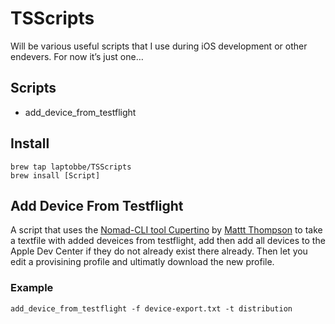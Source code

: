 TSScripts
=========

Will be various useful scripts that I use during iOS development or other endevers. For now it’s just one…

## Scripts


* add_device_from_testflight


## Install

````
brew tap laptobbe/TSScripts
brew insall [Script]
````

## Add Device From Testflight

A script that uses the [Nomad-CLI tool Cupertino](https://github.com/nomad/cupertino) by [Mattt Thompson](https://github.com/mattt) to take a textfile with added deveices from testflight, add then add all devices to the Apple Dev Center if they do not already exist there already. Then let you edit a provisining profile and ultimatly download the new profile.

### Example

````
add_device_from_testflight -f device-export.txt -t distribution
````
